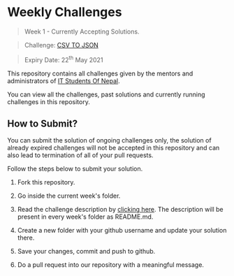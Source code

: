# Weekly Challenges

> Week 1 - Currently Accepting Solutions.

> Challenge: [CSV TO JSON](week-1/README.md)

> Expiry Date: 22<sup>th</sup> May 2021

This repository contains all challenges given by the mentors and administrators of [IT Students Of Nepal](https://www.facebook.com/itsnporg). 

You can view all the challenges, past solutions and currently running challenges in this repository.

## How to Submit?

You can submit the solution of ongoing challenges only, the solution of already expired challenges will not be accepted in this repository and can also lead to termination of all of your pull requests.

Follow the steps below to submit your solution.

1. Fork this repository.

2. Go inside the current week's folder.

3. Read the challenge description by [clicking here](week-1/README.md). The description will be present in every week's folder as README.md.

4. Create a new folder with your github username and update your solution there.

5. Save your changes, commit and push to github. 

6. Do a pull request into our repository with a meaningful message.
